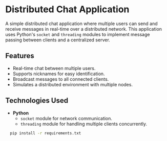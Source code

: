 # Distributed Chat Application

A simple distributed chat application where multiple users can send and receive messages in real-time over a distributed network. This application uses Python's `socket` and `threading` modules to implement message passing between clients and a centralized server.

## Features
- Real-time chat between multiple users.
- Supports nicknames for easy identification.
- Broadcast messages to all connected clients.
- Simulates a distributed environment with multiple nodes.

## Technologies Used
- **Python**
  - `socket` module for network communication.
  - `threading` module for handling multiple clients concurrently.

```bash
  pip install -r requirements.txt
```
